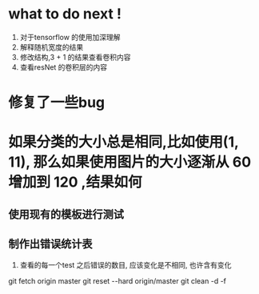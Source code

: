 # what to do next !
1. 对于tensorflow 的使用加深理解
2. 解释随机宽度的结果
3. 修改结构,3 + 1 的结果查看卷积内容
4. 查看resNet 的卷积层的内容



# 修复了一些bug 

# 如果分类的大小总是相同,比如使用(1, 11), 那么如果使用图片的大小逐渐从 60 增加到 120 ,结果如何


## 使用现有的模板进行测试

## 制作出错误统计表
1. 查看的每一个test 之后错误的数目, 应该变化是不相同, 也许含有变化


git fetch origin master
git reset --hard origin/master
git clean -d -f
